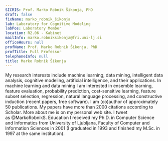 ```yaml
---
SICRIS: Prof. Marko Robnik Šikonja, PhD
draft: false
fixName: marko_robnik_šikonja
lab: Laboratory for Cognitive Modeling
labPos: Laboratory Member
location: R2.06 - Kabinet
mailInfo: marko.robniksikonja@fri.uni-lj.si
officeHours: null
profName: Prof. Marko Robnik Šikonja, PhD
profTitle: Full Professor
telephoneInfo: null
title: Marko Robnik Šikonja
---
```



My research interests include machine learning, data mining, intelligent data analysis, cognitive modeling, artificial intelligence, and their applications. In machine learning and data mining I am interested in ensemble learning, feature evaluation, probability prediction, cost-sensitive learning, feature subset selection, regression, natural language processing, and constructive induction (recent papers, free software). I am (co)author of approximately 50 publications. My papers have more than 2000 citations according to Scholar.
More about me is on my personal web site. I tweet as @MarkoRobnikS.
Education
I received my Ph.D. in Computer Science and Informatics from University of Ljubljana, Faculty of Computer and Information Sciences in 2001 (I graduated in 1993 and finished my M.Sc. in 1997 at the same institution).